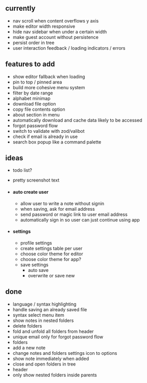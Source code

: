 ## currently

- nav scroll when content overflows y axis
- make editor width responsive
- hide nav sidebar when under a certain width
- make guest account without persistence
- persist order in tree
- user interaction feedback / loading indicators / errors

## features to add

- show editor fallback when loading
- pin to top / pinned area
- build more cohesive menu system
- filter by date range
- alphabet minimap
- download file option
- copy file contents option
- about section in menu
- automatically download and cache data likely to be accessed
- forgot password flow
- switch to validate with zod/valibot
- check if email is already in use
- search box popup like a command palette

## ideas

- todo list?
- pretty screenshot text

- #### auto create user

  - allow user to write a note without signin
  - when saving, ask for email address
  - send password or magic link to user email address
  - automatically sign in so user can just continue using app

- #### settings
  - profile settings
  - create settings table per user
  - choose color theme for editor
  - choose color theme for app?
  - save settings
    - auto save
    - overwrite or save new

## done

- language / syntax highlighting
- handle saving an already saved file
- syntax select menu item
- show notes in nested folders
- delete folders
- fold and unfold all folders from header
- unique email only for forgot password flow
- folders
- add a new note
- change notes and folders settings icon to options
- show note immediately when added
- close and open folders in tree
- header
- only show nested folders inside parents

